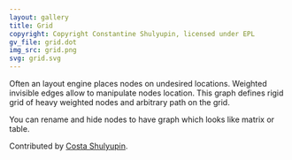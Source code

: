 ```yaml
---
layout: gallery
title: Grid
copyright: Copyright Constantine Shulyupin, licensed under EPL
gv_file: grid.dot
img_src: grid.png
svg: grid.svg
---
```

Often an layout engine places nodes on undesired locations.
Weighted invisible edges allow to manipulate nodes location.
This graph defines rigid grid of heavy weighted nodes and
arbitrary path on the grid.

You can rename and hide nodes to have graph which
looks like matrix or table.

Contributed by [Costa Shulyupin](http://www.makelinux.net/).
